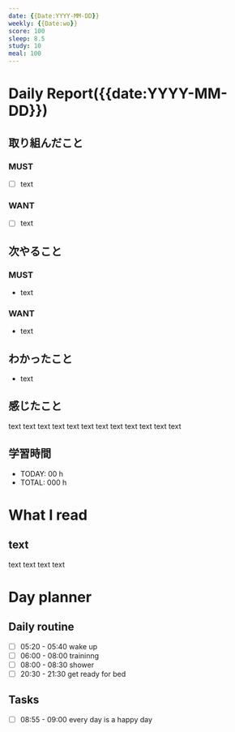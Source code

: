 ```yaml
---
date: {{Date:YYYY-MM-DD}}
weekly: {{Date:wo}}
score: 100
sleep: 8.5
study: 10
meal: 100
---
```

# Daily Report({{date:YYYY-MM-DD}})
## 取り組んだこと
### MUST
- [ ] text
### WANT
- [ ] text
## 次やること
### MUST
- text
### WANT
- text
## わかったこと
- text
## 感じたこと
text text text text text text text text text text text text
## 学習時間
- TODAY: 00 h
- TOTAL: 000 h
# What I read
## text 
text text text text

# Day planner
## Daily routine
- [ ] 05:20 - 05:40 wake up
- [ ] 06:00 - 08:00 traininng
- [ ] 08:00 - 08:30 shower
- [ ] 20:30 - 21:30 get ready for bed
## Tasks
- [ ] 08:55 - 09:00 every day is a happy day
